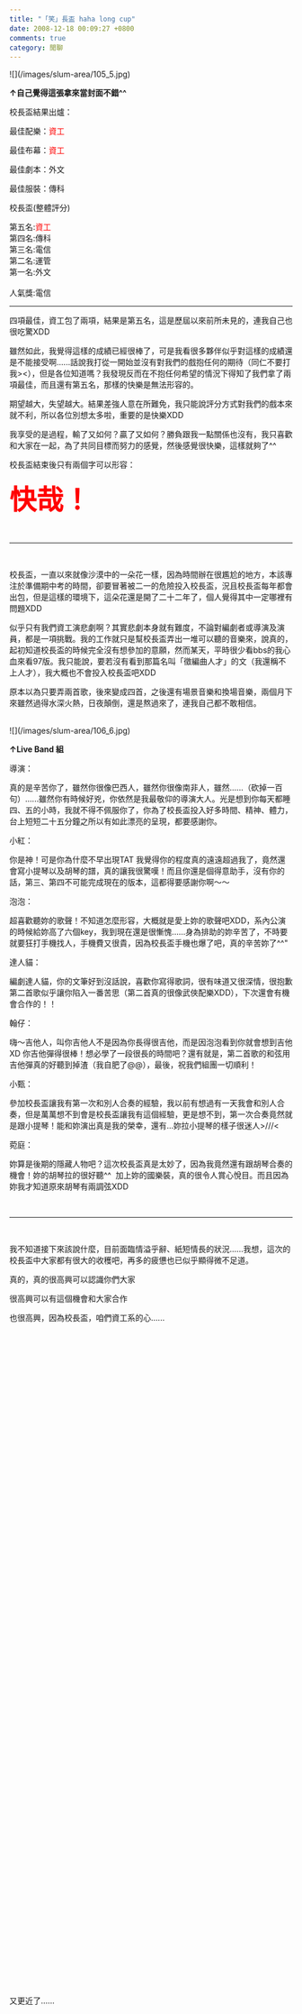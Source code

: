 ```yaml
---
title: "「笑」長盃 haha long cup"
date: 2008-12-18 00:09:27 +0800
comments: true
category: 閒聊
---
```

<p>![](/images/slum-area/105_5.jpg)</p><p><b>&uarr;自己覺得這張拿來當封面不錯^^</b></p>
<p>校長盃結果出爐：</p><p>最佳配樂：<span style="color: #ff0000;">資工</span></p><p>最佳布幕：<span style="color: #ff0000;">資工</span></p><p>最佳劇本：外文</p><p>最佳服裝：傳科</p><p>校長盃(整體評分)</p><p>第五名:<span style="color: #ff0000;">資工</span><br />                第四名:傳科<br />              第三名:電信<br />                第二名:運管 <br />              第一名:外文<br /><br />人氣獎:電信</p><hr /><p>四項最佳，資工包了兩項，結果是第五名，這是歷屆以來前所未見的，連我自己也很吃驚XDD</p><p>雖然如此，我覺得這樣的成績已經很棒了，可是我看很多夥伴似乎對這樣的成績還是不能接受啊......話說我打從一開始並沒有對我們的戲抱任何的期待（同仁不要打我&gt;&lt;），但是各位知道嗎？我發現反而在不抱任何希望的情況下得知了我們拿了兩項最佳，而且還有第五名，那樣的快樂是無法形容的。</p><p>期望越大，失望越大。結果差強人意在所難免，我只能說評分方式對我們的戲本來就不利，所以各位別想太多啦，重要的是快樂XDD</p><p>我享受的是過程，輸了又如何？贏了又如何？勝負跟我一點關係也沒有，我只喜歡和大家在一起，為了共同目標而努力的感覺，然後感覺很快樂，這樣就夠了^^</p><p>校長盃結束後只有兩個字可以形容：</p><p><span style="color: #ff0000;"><b><span style="font-size: 36pt;">快哉！</span></b></span></p><p>&nbsp;</p><hr /><p>&nbsp;</p><p>校長盃，一直以來就像沙漠中的一朵花一樣，因為時間辦在很尷尬的地方，本該專注於準備期中考的時間，卻要冒著被二一的危險投入校長盃，況且校長盃每年都會出包，但是這樣的環境下，這朵花還是開了二十二年了，個人覺得其中一定哪裡有問題XDD</p><p>似乎只有我們資工演悲劇啊？其實悲劇本身就有難度，不論對編劇者或導演及演員，都是一項挑戰。我的工作就只是幫校長盃弄出一堆可以聽的音樂來，說真的，起初知道校長盃的時候完全沒有想參加的意願，然而某天，平時很少看bbs的我心血來看97版。我只能說，要若沒有看到那篇名叫「徵編曲人才」的文（我還稱不上人才），我大概也不會投入校長盃吧XDD</p><p>原本以為只要弄兩首歌，後來變成四首，之後還有場景音樂和換場音樂，兩個月下來雖然過得水深火熱，日夜顛倒，還是熬過來了，連我自己都不敢相信。</p><p><br />![](/images/slum-area/106_6.jpg)</p><p><b>&uarr;Live Band 組</b></p><p>導演：</p><p>真的是辛苦你了，雖然你很像巴西人，雖然你很像南非人，雖然......（砍掉一百句）......雖然你有時候好兇，你依然是我最敬仰的導演大人。光是想到你每天都睡四、五的小時，我就不得不佩服你了，你為了校長盃投入好多時間、精神、體力，台上短短二十五分鐘之所以有如此漂亮的呈現，都要感謝你。</p><p>小紅：</p><p>你是神！可是你為什麼不早出現TAT 我覺得你的程度真的遠遠超過我了，竟然還會寫小提琴以及胡琴的譜，真的讓我很驚嘆！而且你還是個得意助手，沒有你的話，第三、第四不可能完成現在的版本，這都得要感謝你啊～～</p><p>泡泡：</p><p>超喜歡聽妳的歌聲！不知道怎麼形容，大概就是愛上妳的歌聲吧XDD，系內公演的時候給妳高了六個key，我到現在還是很慚愧......身為排助的妳辛苦了，不時要就要狂打手機找人，手機費又很貴，因為校長盃手機也爆了吧，真的辛苦妳了^^"</p><p>達人貓：</p><p>編劇達人貓，你的文筆好到沒話說，喜歡你寫得歌詞，很有味道又很深情，很抱歉第二首歌似乎讓你陷入一番苦思（第二首真的很像武俠配樂XDD），下次還會有機會合作的！！</p><p>翰仔：</p><p>嗨～吉他人，叫你吉他人不是因為你長得很吉他，而是因泡泡看到你就會想到吉他XD 你吉他彈得很棒！想必學了一段很長的時間吧？還有就是，第二首歌的和弦用吉他彈真的好聽到掉渣（我自肥了@@），最後，祝我們組團一切順利！</p><p>小甄：</p><p>參加校長盃讓我有第一次和別人合奏的經驗，我以前有想過有一天我會和別人合奏，但是萬萬想不到會是校長盃讓我有這個經驗，更是想不到，第一次合奏竟然就是跟小提琴！能和妳演出真是我的榮幸，還有...妳拉小提琴的樣子很迷人&gt;///&lt;</p><p>菀庭：</p><p>妳算是後期的隱藏人物吧？這次校長盃真是太妙了，因為我竟然還有跟胡琴合奏的機會！妳的胡琴拉的很好聽^^&nbsp; 加上妳的國樂裝，真的很令人賞心悅目。而且因為妳我才知道原來胡琴有兩調弦XDD</p><p>&nbsp;</p><hr /><p>&nbsp;</p><p>我不知道接下來該說什麼，目前面臨情溢乎辭、紙短情長的狀況......我想，這次的校長盃中大家都有很大的收穫吧，再多的疲憊也已似乎顯得微不足道。</p><p>真的，真的很高興可以認識你們大家</p><p>很高興可以有這個機會和大家合作</p><p>也很高興，因為校長盃，咱們資工系的心......</p><p>&nbsp;</p><p>&nbsp;</p><p>&nbsp;</p><p>&nbsp;</p><p>&nbsp;</p><p>&nbsp;</p><p>&nbsp;</p><p>&nbsp;</p><p>&nbsp;</p><p>&nbsp;</p><p>&nbsp;</p><p>&nbsp;</p><p>&nbsp;</p><p>&nbsp;</p><p>&nbsp;</p><p>&nbsp;</p><p>&nbsp;</p><p>&nbsp;</p><p>&nbsp;</p><p>&nbsp;</p><p>&nbsp;</p><p>&nbsp;</p><p>&nbsp;</p><p>&nbsp;</p><p>&nbsp;</p><p>&nbsp;</p><p>&nbsp;</p><p>&nbsp;</p><p>&nbsp;</p><p>&nbsp;</p><p>&nbsp;</p><p>&nbsp;</p><p>&nbsp;</p><p>&nbsp;</p><p>&nbsp;</p><p>&nbsp;</p><p>&nbsp;</p><p>&nbsp;</p><p>又更近了......</p>
